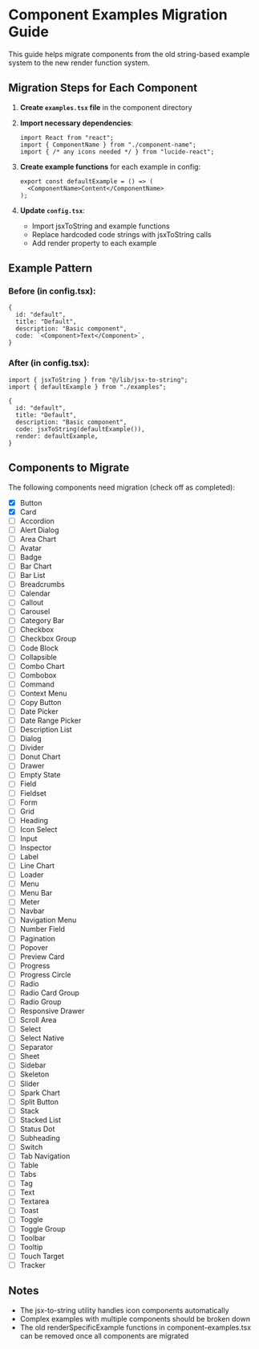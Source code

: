 # Component Examples Migration Guide

This guide helps migrate components from the old string-based example system to the new render function system.

## Migration Steps for Each Component

1. **Create `examples.tsx` file** in the component directory
2. **Import necessary dependencies**:
   ```tsx
   import React from "react";
   import { ComponentName } from "./component-name";
   import { /* any icons needed */ } from "lucide-react";
   ```

3. **Create example functions** for each example in config:
   ```tsx
   export const defaultExample = () => (
     <ComponentName>Content</ComponentName>
   );
   ```

4. **Update `config.tsx`**:
   - Import jsxToString and example functions
   - Replace hardcoded code strings with jsxToString calls
   - Add render property to each example

## Example Pattern

### Before (in config.tsx):
```tsx
{
  id: "default",
  title: "Default",
  description: "Basic component",
  code: `<Component>Text</Component>`,
}
```

### After (in config.tsx):
```tsx
import { jsxToString } from "@/lib/jsx-to-string";
import { defaultExample } from "./examples";

{
  id: "default", 
  title: "Default",
  description: "Basic component",
  code: jsxToString(defaultExample()),
  render: defaultExample,
}
```

## Components to Migrate

The following components need migration (check off as completed):

- [x] Button
- [x] Card
- [ ] Accordion
- [ ] Alert Dialog
- [ ] Area Chart
- [ ] Avatar
- [ ] Badge
- [ ] Bar Chart
- [ ] Bar List
- [ ] Breadcrumbs
- [ ] Calendar
- [ ] Callout
- [ ] Carousel
- [ ] Category Bar
- [ ] Checkbox
- [ ] Checkbox Group
- [ ] Code Block
- [ ] Collapsible
- [ ] Combo Chart
- [ ] Combobox
- [ ] Command
- [ ] Context Menu
- [ ] Copy Button
- [ ] Date Picker
- [ ] Date Range Picker
- [ ] Description List
- [ ] Dialog
- [ ] Divider
- [ ] Donut Chart
- [ ] Drawer
- [ ] Empty State
- [ ] Field
- [ ] Fieldset
- [ ] Form
- [ ] Grid
- [ ] Heading
- [ ] Icon Select
- [ ] Input
- [ ] Inspector
- [ ] Label
- [ ] Line Chart
- [ ] Loader
- [ ] Menu
- [ ] Menu Bar
- [ ] Meter
- [ ] Navbar
- [ ] Navigation Menu
- [ ] Number Field
- [ ] Pagination
- [ ] Popover
- [ ] Preview Card
- [ ] Progress
- [ ] Progress Circle
- [ ] Radio
- [ ] Radio Card Group
- [ ] Radio Group
- [ ] Responsive Drawer
- [ ] Scroll Area
- [ ] Select
- [ ] Select Native
- [ ] Separator
- [ ] Sheet
- [ ] Sidebar
- [ ] Skeleton
- [ ] Slider
- [ ] Spark Chart
- [ ] Split Button
- [ ] Stack
- [ ] Stacked List
- [ ] Status Dot
- [ ] Subheading
- [ ] Switch
- [ ] Tab Navigation
- [ ] Table
- [ ] Tabs
- [ ] Tag
- [ ] Text
- [ ] Textarea
- [ ] Toast
- [ ] Toggle
- [ ] Toggle Group
- [ ] Toolbar
- [ ] Tooltip
- [ ] Touch Target
- [ ] Tracker

## Notes

- The jsx-to-string utility handles icon components automatically
- Complex examples with multiple components should be broken down
- The old renderSpecificExample functions in component-examples.tsx can be removed once all components are migrated